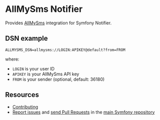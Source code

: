 AllMySms Notifier
=================

Provides [AllMySms](https://www.allmysms.com/) integration for Symfony Notifier.

DSN example
-----------

```
ALLMYSMS_DSN=allmysms://LOGIN:APIKEY@default?from=FROM
```

where:
 - `LOGIN` is your user ID
 - `APIKEY` is your AllMySms API key
 - `FROM` is your sender (optional, default: 36180)

Resources
---------

  * [Contributing](https://symfony.com/doc/current/contributing/index.html)
  * [Report issues](https://github.com/symfony/symfony/issues) and
    [send Pull Requests](https://github.com/symfony/symfony/pulls)
    in the [main Symfony repository](https://github.com/symfony/symfony)
